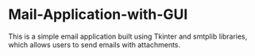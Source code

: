 # Mail-Application-with-GUI
This is a simple email application built using Tkinter and smtplib libraries, which allows users to send emails with attachments. 

